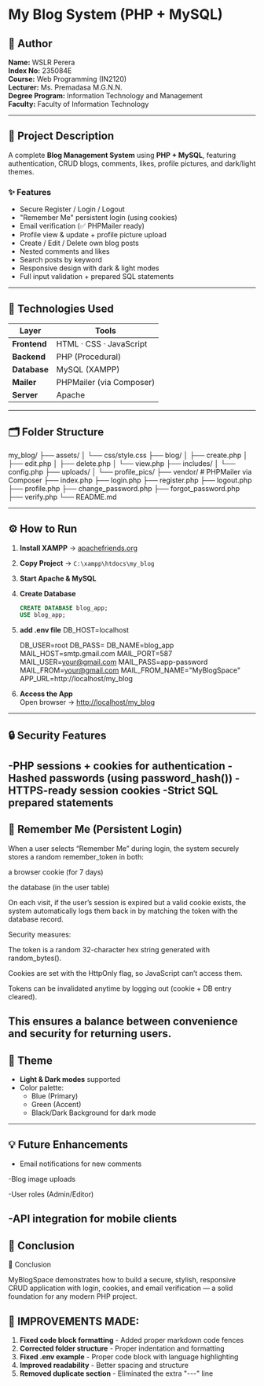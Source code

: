 # My Blog System (PHP + MySQL)

## 👤 Author
**Name:** WSLR Perera  
**Index No:** 235084E  
**Course:** Web Programming (IN2120)  
**Lecturer:** Ms. Premadasa M.G.N.N.  
**Degree Program:** Information Technology and Management  
**Faculty:** Faculty of Information Technology  

---

## 📝 Project Description
A complete **Blog Management System** using **PHP + MySQL**, featuring authentication, CRUD blogs, comments, likes, profile pictures, and dark/light themes.

### ✨ Features
- Secure Register / Login / Logout  
- "Remember Me" persistent login (using cookies)  
- Email verification (✅ PHPMailer ready)  
- Profile view & update + profile picture upload  
- Create / Edit / Delete own blog posts  
- Nested comments and likes  
- Search posts by keyword  
- Responsive design with dark & light modes  
- Full input validation + prepared SQL statements  

---

## 🧱 Technologies Used
| Layer        | Tools                    |
|--------------|--------------------------|
| **Frontend** | HTML · CSS · JavaScript  |
| **Backend**  | PHP (Procedural)         |
| **Database** | MySQL (XAMPP)            |
| **Mailer**   | PHPMailer (via Composer) |
| **Server**   | Apache                   |

---

## 🗂️ Folder Structure

my_blog/
      ├── assets/
      │ └── css/style.css
      ├── blog/
      │ ├── create.php
      │ ├── edit.php
      │ ├── delete.php
      │ └── view.php
      ├── includes/
      │ └── config.php
      ├── uploads/
      │ └── profile_pics/
      ├── vendor/ # PHPMailer via Composer
      ├── index.php
      ├── login.php
      ├── register.php
      ├── logout.php
      ├── profile.php
      ├── change_password.php
      ├── forgot_password.php
      ├── verify.php
      └── README.md

---

## ⚙️ How to Run

1. **Install XAMPP** → [apachefriends.org](https://www.apachefriends.org)  

2. **Copy Project** → `C:\xampp\htdocs\my_blog`  

3. **Start Apache & MySQL** 

4. **Create Database**
   ```sql
   CREATE DATABASE blog_app;
   USE blog_app;

5. **add .env file**
   DB_HOST=localhost

   DB_USER=root
   DB_PASS=
   DB_NAME=blog_app
   MAIL_HOST=smtp.gmail.com
   MAIL_PORT=587
   MAIL_USER=your@gmail.com
   MAIL_PASS=app-password
   MAIL_FROM=your@gmail.com
   MAIL_FROM_NAME="MyBlogSpace"
   APP_URL=http://localhost/my_blog

6. **Access the App**  
   Open browser → [http://localhost/my_blog](http://localhost/my_blog)

---

## 🔒 Security Features
   -PHP sessions + cookies for authentication
   -Hashed passwords (using password_hash())
   -HTTPS-ready session cookies
   -Strict SQL prepared statements
---
## 🍪 Remember Me (Persistent Login)

When a user selects “Remember Me” during login, the system securely stores a random remember_token in both:

a browser cookie (for 7 days)

the database (in the user table)

On each visit, if the user’s session is expired but a valid cookie exists, the system automatically logs them back in by matching the token with the database record.

Security measures:

The token is a random 32-character hex string generated with random_bytes().

Cookies are set with the HttpOnly flag, so JavaScript can’t access them.

Tokens can be invalidated anytime by logging out (cookie + DB entry cleared).

This ensures a balance between convenience and security for returning users.
---

## 🌈 Theme
- **Light & Dark modes** supported  
- Color palette:  
  - Blue (Primary)  
  - Green (Accent)  
  - Black/Dark Background for dark mode  

---

## 💡 Future Enhancements
   - Email notifications for new comments

   -Blog image uploads

   -User roles (Admin/Editor)

   -API integration for mobile clients
---

## 🏁 Conclusion
🏁 Conclusion

MyBlogSpace demonstrates how to build a secure, stylish, responsive CRUD application with login, cookies, and email verification — a solid foundation for any modern PHP project.

## 🎯 IMPROVEMENTS MADE:

1. **Fixed code block formatting** - Added proper markdown code fences
2. **Corrected folder structure** - Proper indentation and formatting
3. **Fixed .env example** - Proper code block with language highlighting
4. **Improved readability** - Better spacing and structure
5. **Removed duplicate section** - Eliminated the extra "---" line
